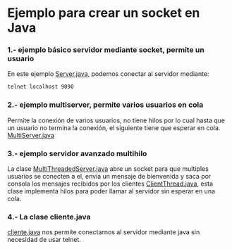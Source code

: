 # Ejemplo para crear un socket en Java

### 1.- ejemplo básico servidor mediante socket, permite un usuario
En este ejemplo [Server.java](https://github.com/manviny/PSP/blob/master/sockets/Server.java), podemos conectar al servidor mediante: 
```bash
telnet localhost 9090
```


### 2.-  ejemplo multiserver, permite varios usuarios en cola
Permite la conexión de varios usuarios, no tiene hilos por lo cual hasta que un usuario no termina la conexión, el siguiente tiene que esperar en cola. [MultiServer.java](https://github.com/manviny/PSP/blob/master/sockets/MultiServer.java)

### 3.- ejemplo servidor avanzado multihilo
La clase [MultiThreadedServer.java](https://github.com/manviny/PSP/blob/master/sockets/MultiThreadedServer.java) abre un socket para que multiples usuarios se conecten a el, envía un mensaje de bienvenida y saca por consola los mensajes recibidos por los clientes [ClientThread.java](https://github.com/manviny/PSP/blob/master/sockets/ClientThread.java), esta clase implementa hilos para poder llamar al servidor sin esperar en una cola.

### 4.- La clase cliente.java 
[cliente.java](https://github.com/manviny/PSP/blob/master/sockets/Client.java) nos permite conectarnos al servidor mediante java sin necesidad de usar telnet.
